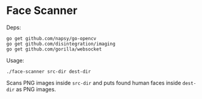 # Face Scanner

Deps:

```
go get github.com/napsy/go-opencv
go get github.com/disintegration/imaging
go get github.com/gorilla/websocket
```

Usage:

```
./face-scanner src-dir dest-dir
```

Scans PNG images inside ``src-dir`` and puts found human faces inside ``dest-dir`` as PNG images.
